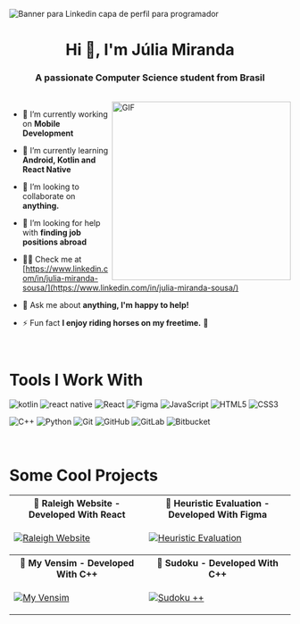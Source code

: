 ![Banner para Linkedin capa de perfil para programador ](https://user-images.githubusercontent.com/39354498/181134447-2f91f615-6f32-41a6-9e22-3f6a99d6d715.png)

<h1 align="center">Hi 👋, I'm Júlia Miranda</h1>
<h3 align="center">A passionate Computer Science student from Brasil</h3>

 <br/>
 
 <img align="right" alt="GIF" src="https://user-images.githubusercontent.com/39354498/181134384-beeb133f-31ea-4bc2-bf69-cae01681d522.gif" width="320" height="320" />
 
- 🔭 I’m currently working on **Mobile Development**

- 🌱 I’m currently learning **Android, Kotlin and React Native**

- 👯 I’m looking to collaborate on **anything.**

- 🤝 I’m looking for help with **finding job positions abroad**

- 👨‍💻 Check me at [https://www.linkedin.com/in/julia-miranda-sousa/](https://www.linkedin.com/in/julia-miranda-sousa/)

- 💬 Ask me about **anything, I'm happy to help!**

- ⚡ Fun fact **I enjoy riding horses on my freetime.** 🐴
  
<br/>

<!--------------------------------------------------------------------------------------------------------------------------->
 

# Tools I Work With ######

![kotlin](https://img.shields.io/badge/Kotlin-0095D5?&style=for-the-badge&logo=kotlin&logoColor=white) ![react native](https://img.shields.io/badge/React_Native-20232A?style=for-the-badge&logo=react&logoColor=61DAFB) ![React](https://img.shields.io/badge/react-%2320232a.svg?style=for-the-badge&logo=react&logoColor=%2361DAFB) ![Figma](https://img.shields.io/badge/figma-%23F24E1E.svg?style=for-the-badge&logo=figma&logoColor=white) ![JavaScript](https://img.shields.io/badge/javascript-%23323330.svg?style=for-the-badge&logo=javascript&logoColor=%23F7DF1E) ![HTML5](https://img.shields.io/badge/html5-%23E34F26.svg?style=for-the-badge&logo=html5&logoColor=white) ![CSS3](https://img.shields.io/badge/css3-%231572B6.svg?style=for-the-badge&logo=css3&logoColor=white) 

![C++](https://img.shields.io/badge/c++-%2300599C.svg?style=for-the-badge&logo=c%2B%2B&logoColor=white)  ![Python](https://img.shields.io/badge/python-3670A0?style=for-the-badge&logo=python&logoColor=ffdd54)  ![Git](https://img.shields.io/badge/git-%23F05033.svg?style=for-the-badge&logo=git&logoColor=white) ![GitHub](https://img.shields.io/badge/github-%23121011.svg?style=for-the-badge&logo=github&logoColor=white) ![GitLab](https://img.shields.io/badge/gitlab-%23181717.svg?style=for-the-badge&logo=gitlab&logoColor=white) ![Bitbucket](https://img.shields.io/badge/bitbucket-%230047B3.svg?style=for-the-badge&logo=bitbucket&logoColor=white)

<br/>
<!--------------------------------------------------------------------------------------------------------------------------->
 

# Some Cool Projects ######

<!-----------------------------------------------------

## 🦄 Raleigh Website - Developed With React
[![Raleigh Website](https://github-readme-stats.vercel.app/api/pin/?username=juliamsousa&repo=raleigh-website)](https://github.com/juliamsousa/raleigh-website)

##  📱 Heuristic Evaluation - Developed With Figma
[![Heuristic Evaluation](https://github-readme-stats.vercel.app/api/pin/?username=juliamsousa&repo=heuristic-evaluation)](https://github.com/juliamsousa/heuristic-evaluation)

##  📝 My Vensim - Developed With C++
[![My Vensim](https://github-readme-stats.vercel.app/api/pin/?username=juliamsousa&repo=my-vensim)](https://github.com/juliamsousa/my-vensim)

##  🎴 Sudoku - Developed With C++
[![Sudoku ++](https://github-readme-stats.vercel.app/api/pin/?username=juliamsousa&repo=sudoku-plus-plus)](https://github.com/juliamsousa/sudoku-plus-plus)
---------------------------------------------------------------------->

<table>
<tr>
<th> 🦄 Raleigh Website - Developed With React </th>
<th> 📱 Heuristic Evaluation - Developed With Figma </th>

</tr>
 
 <td>

[![Raleigh Website](https://github-readme-stats.vercel.app/api/pin/?username=juliamsousa&repo=raleigh-website)](https://github.com/juliamsousa/raleigh-website)

</td>
<td>

[![Heuristic Evaluation](https://github-readme-stats.vercel.app/api/pin/?username=juliamsousa&repo=heuristic-evaluation)](https://github.com/juliamsousa/heuristic-evaluation)

</td>
<tr>

<tr>
<th> 📝 My Vensim - Developed With C++ </th>
<th> 🎴 Sudoku - Developed With C++ </th>
<tr>


<td>

[![My Vensim](https://github-readme-stats.vercel.app/api/pin/?username=juliamsousa&repo=my-vensim)](https://github.com/juliamsousa/my-vensim)

</td>

<td>

[![Sudoku ++](https://github-readme-stats.vercel.app/api/pin/?username=juliamsousa&repo=sudoku-plus-plus)](https://github.com/juliamsousa/sudoku-plus-plus)

</td>
</tr>
</table>
